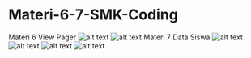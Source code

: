 # Materi-6-7-SMK-Coding
Materi 6 View Pager
![alt text](https://github.com/FirmansyahD/Materi-6-7-SMK-Coding/blob/master/ss/1.png?raw=true)
![alt text](https://github.com/FirmansyahD/Materi-6-7-SMK-Coding/blob/master/ss/2.png?raw=true)
Materi 7 Data Siswa
![alt text](https://github.com/FirmansyahD/Materi-6-7-SMK-Coding/blob/master/ss/3.png?raw=true)
![alt text](https://github.com/FirmansyahD/Materi-6-7-SMK-Coding/blob/master/ss/4.png?raw=true)
![alt text](https://github.com/FirmansyahD/Materi-6-7-SMK-Coding/blob/master/ss/5.png?raw=true)
![alt text](https://github.com/FirmansyahD/Materi-6-7-SMK-Coding/blob/master/ss/6.png?raw=true)
